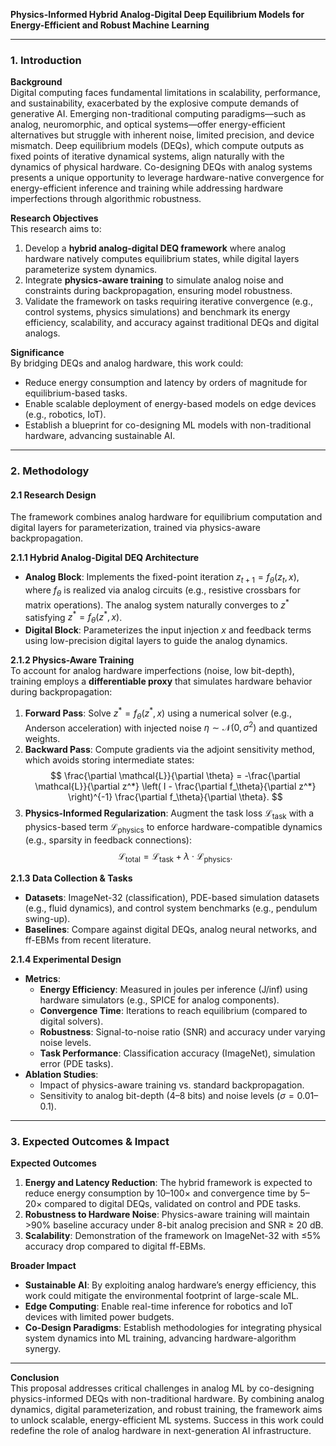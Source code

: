 **Physics-Informed Hybrid Analog-Digital Deep Equilibrium Models for Energy-Efficient and Robust Machine Learning**  

---

### 1. Introduction  

**Background**  
Digital computing faces fundamental limitations in scalability, performance, and sustainability, exacerbated by the explosive compute demands of generative AI. Emerging non-traditional computing paradigms—such as analog, neuromorphic, and optical systems—offer energy-efficient alternatives but struggle with inherent noise, limited precision, and device mismatch. Deep equilibrium models (DEQs), which compute outputs as fixed points of iterative dynamical systems, align naturally with the dynamics of physical hardware. Co-designing DEQs with analog systems presents a unique opportunity to leverage hardware-native convergence for energy-efficient inference and training while addressing hardware imperfections through algorithmic robustness.  

**Research Objectives**  
This research aims to:  
1. Develop a **hybrid analog-digital DEQ framework** where analog hardware natively computes equilibrium states, while digital layers parameterize system dynamics.  
2. Integrate **physics-aware training** to simulate analog noise and constraints during backpropagation, ensuring model robustness.  
3. Validate the framework on tasks requiring iterative convergence (e.g., control systems, physics simulations) and benchmark its energy efficiency, scalability, and accuracy against traditional DEQs and digital analogs.  

**Significance**  
By bridging DEQs and analog hardware, this work could:  
- Reduce energy consumption and latency by orders of magnitude for equilibrium-based tasks.  
- Enable scalable deployment of energy-based models on edge devices (e.g., robotics, IoT).  
- Establish a blueprint for co-designing ML models with non-traditional hardware, advancing sustainable AI.  

---

### 2. Methodology  

#### 2.1 Research Design  
The framework combines analog hardware for equilibrium computation and digital layers for parameterization, trained via physics-aware backpropagation.  

**2.1.1 Hybrid Analog-Digital DEQ Architecture**  
- **Analog Block**: Implements the fixed-point iteration $z_{t+1} = f_\theta(z_t, x)$, where $f_\theta$ is realized via analog circuits (e.g., resistive crossbars for matrix operations). The analog system naturally converges to $z^*$ satisfying $z^* = f_\theta(z^*, x)$.  
- **Digital Block**: Parameterizes the input injection $x$ and feedback terms using low-precision digital layers to guide the analog dynamics.  

**2.1.2 Physics-Aware Training**  
To account for analog hardware imperfections (noise, low bit-depth), training employs a **differentiable proxy** that simulates hardware behavior during backpropagation:  
1. **Forward Pass**: Solve $z^* = f_\theta(z^*, x)$ using a numerical solver (e.g., Anderson acceleration) with injected noise $\eta \sim \mathcal{N}(0, \sigma^2)$ and quantized weights.  
2. **Backward Pass**: Compute gradients via the adjoint sensitivity method, which avoids storing intermediate states:  
$$
\frac{\partial \mathcal{L}}{\partial \theta} = -\frac{\partial \mathcal{L}}{\partial z^*} \left( I - \frac{\partial f_\theta}{\partial z^*} \right)^{-1} \frac{\partial f_\theta}{\partial \theta}.
$$  
3. **Physics-Informed Regularization**: Augment the task loss $\mathcal{L}_{\text{task}}$ with a physics-based term $\mathcal{L}_{\text{physics}}$ to enforce hardware-compatible dynamics (e.g., sparsity in feedback connections):  
$$
\mathcal{L}_{\text{total}} = \mathcal{L}_{\text{task}} + \lambda \cdot \mathcal{L}_{\text{physics}}.
$$  

**2.1.3 Data Collection & Tasks**  
- **Datasets**: ImageNet-32 (classification), PDE-based simulation datasets (e.g., fluid dynamics), and control system benchmarks (e.g., pendulum swing-up).  
- **Baselines**: Compare against digital DEQs, analog neural networks, and ff-EBMs from recent literature.  

**2.1.4 Experimental Design**  
- **Metrics**:  
  - **Energy Efficiency**: Measured in joules per inference (J/inf) using hardware simulators (e.g., SPICE for analog components).  
  - **Convergence Time**: Iterations to reach equilibrium (compared to digital solvers).  
  - **Robustness**: Signal-to-noise ratio (SNR) and accuracy under varying noise levels.  
  - **Task Performance**: Classification accuracy (ImageNet), simulation error (PDE tasks).  
- **Ablation Studies**:  
  - Impact of physics-aware training vs. standard backpropagation.  
  - Sensitivity to analog bit-depth (4–8 bits) and noise levels ($\sigma = 0.01$–$0.1$).  

---

### 3. Expected Outcomes & Impact  

**Expected Outcomes**  
1. **Energy and Latency Reduction**: The hybrid framework is expected to reduce energy consumption by 10–100× and convergence time by 5–20× compared to digital DEQs, validated on control and PDE tasks.  
2. **Robustness to Hardware Noise**: Physics-aware training will maintain >90% baseline accuracy under 8-bit analog precision and SNR ≥ 20 dB.  
3. **Scalability**: Demonstration of the framework on ImageNet-32 with ≤5% accuracy drop compared to digital ff-EBMs.  

**Broader Impact**  
- **Sustainable AI**: By exploiting analog hardware’s energy efficiency, this work could mitigate the environmental footprint of large-scale ML.  
- **Edge Computing**: Enable real-time inference for robotics and IoT devices with limited power budgets.  
- **Co-Design Paradigms**: Establish methodologies for integrating physical system dynamics into ML training, advancing hardware-algorithm synergy.  

---

**Conclusion**  
This proposal addresses critical challenges in analog ML by co-designing physics-informed DEQs with non-traditional hardware. By combining analog dynamics, digital parameterization, and robust training, the framework aims to unlock scalable, energy-efficient ML systems. Success in this work could redefine the role of analog hardware in next-generation AI infrastructure.